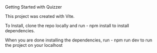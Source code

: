 Getting Started with Quizzer 

This project was created with Vite. 

To Install, clone the repo locally and run - npm install to install dependencies. 

When you are done installing the dependencies, run - npm run dev to run the project on your localhost
